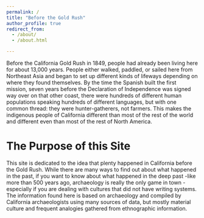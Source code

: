 ```yaml
---
permalink: /
title: "Before the Gold Rush"
author_profile: true
redirect_from: 
  - /about/
  - /about.html

---
```


Before the California Gold Rush in 1849, people had already been living here for about 13,000 years. People either walked, paddled, or sailed here from Northeast Asia and began to set up different kinds of lifeways depending on where they found themselves. By the time the Spanish built the first mission, seven years before the Declaration of Independence was signed way over on that other coast, there were hundreds of different human populations speaking hundreds of different languages, but with one common thread: they were hunter-gatherers, not farmers. This makes the indigenous people of California different than most of the rest of the world and different even than most of the rest of North America.

The Purpose of this Site
======
This site is dedicated to the idea that plenty happened in California before the Gold Rush. While there are many ways to find out about what happened in the past, if you want to know about what happened in the deep past -like more than 500 years ago, archaeology is really the only game in town - especially if you are dealing with cultures that did not have writing systems. The information found here is based on archaeology and compiled by California archaeologists using many sources of data, but mostly material culture and frequent analogies gathered from ethnographic information. 

 
